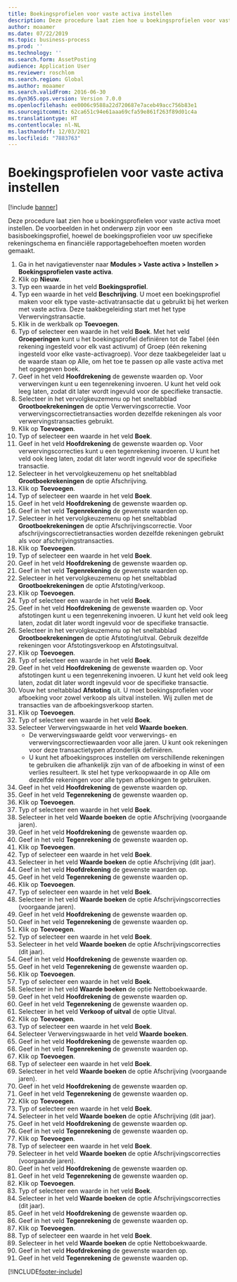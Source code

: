 ```yaml
---
title: Boekingsprofielen voor vaste activa instellen
description: Deze procedure laat zien hoe u boekingsprofielen voor vaste activa moet instellen.
author: moaamer
ms.date: 07/22/2019
ms.topic: business-process
ms.prod: ''
ms.technology: ''
ms.search.form: AssetPosting
audience: Application User
ms.reviewer: roschlom
ms.search.region: Global
ms.author: moaamer
ms.search.validFrom: 2016-06-30
ms.dyn365.ops.version: Version 7.0.0
ms.openlocfilehash: ee0006c9588a22d720687e7aceb49acc756b83e1
ms.sourcegitcommit: 62ca651c94e61aaa69cfa59e861f263f89d01c4a
ms.translationtype: HT
ms.contentlocale: nl-NL
ms.lasthandoff: 12/03/2021
ms.locfileid: "7883763"
---
```

# <a name="set-up-fixed-asset-posting-profiles"></a>Boekingsprofielen voor vaste activa instellen

[!include [banner](../../includes/banner.md)]

Deze procedure laat zien hoe u boekingsprofielen voor vaste activa moet instellen. De voorbeelden in het onderwerp zijn voor een basisboekingsprofiel, hoewel de boekingsprofielen voor uw specifieke rekeningschema en financiële rapportagebehoeften moeten worden gemaakt.

1. Ga in het navigatievenster naar **Modules > Vaste activa > Instellen > Boekingsprofielen vaste activa**.
2. Klik op **Nieuw**.
3. Typ een waarde in het veld **Boekingsprofiel**.
4. Typ een waarde in het veld **Beschrijving**. U moet een boekingsprofiel maken voor elk type vaste-activatransactie dat u gebruikt bij het werken met vaste activa. Deze taakbegeleiding start met het type Verwervingstransactie.  
5. Klik in de werkbalk op **Toevoegen**.
6. Typ of selecteer een waarde in het veld **Boek**. Met het veld **Groeperingen** kunt u het boekingsprofiel definiëren tot de Tabel (één rekening ingesteld voor elk vast activum) of Groep (één rekening ingesteld voor elke vaste-activagroep). Voor deze taakbegeleider laat u de waarde staan op Alle, om het toe te passen op alle vaste activa met het opgegeven boek.  
7. Geef in het veld **Hoofdrekening** de gewenste waarden op. Voor verwervingen kunt u een tegenrekening invoeren. U kunt het veld ook leeg laten, zodat dit later wordt ingevuld voor de specifieke transactie.    
8. Selecteer in het vervolgkeuzemenu op het sneltabblad **Grootboekrekeningen** de optie Verwervingscorrectie. Voor verwervingscorrectietransacties worden dezelfde rekeningen als voor verwervingstransacties gebruikt.  
9. Klik op **Toevoegen**.
10. Typ of selecteer een waarde in het veld **Boek**.
11. Geef in het veld **Hoofdrekening** de gewenste waarden op. Voor verwervingscorrecties kunt u een tegenrekening invoeren. U kunt het veld ook leeg laten, zodat dit later wordt ingevuld voor de specifieke transactie.    
12. Selecteer in het vervolgkeuzemenu op het sneltabblad **Grootboekrekeningen** de optie Afschrijving.
13. Klik op **Toevoegen**.
14. Typ of selecteer een waarde in het veld **Boek**.
15. Geef in het veld **Hoofdrekening** de gewenste waarden op.
16. Geef in het veld **Tegenrekening** de gewenste waarden op.
17. Selecteer in het vervolgkeuzemenu op het sneltabblad **Grootboekrekeningen** de optie Afschrijvingscorrectie. Voor afschrijvingscorrectietransacties worden dezelfde rekeningen gebruikt als voor afschrijvingstransacties.  
18. Klik op **Toevoegen**.
19. Typ of selecteer een waarde in het veld **Boek**.
20. Geef in het veld **Hoofdrekening** de gewenste waarden op.
21. Geef in het veld **Tegenrekening** de gewenste waarden op.
22. Selecteer in het vervolgkeuzemenu op het sneltabblad **Grootboekrekeningen** de optie Afstoting/verkoop.
23. Klik op **Toevoegen**.
24. Typ of selecteer een waarde in het veld **Boek**.
25. Geef in het veld **Hoofdrekening** de gewenste waarden op. Voor afstotingen kunt u een tegenrekening invoeren. U kunt het veld ook leeg laten, zodat dit later wordt ingevuld voor de specifieke transactie.  
26. Selecteer in het vervolgkeuzemenu op het sneltabblad **Grootboekrekeningen** de optie Afstoting/uitval. Gebruik dezelfde rekeningen voor Afstotingsverkoop en Afstotingsuitval.  
27. Klik op **Toevoegen**.
28. Typ of selecteer een waarde in het veld **Boek**.
29. Geef in het veld **Hoofdrekening** de gewenste waarden op. Voor afstotingen kunt u een tegenrekening invoeren. U kunt het veld ook leeg laten, zodat dit later wordt ingevuld voor de specifieke transactie.  
30. Vouw het sneltabblad **Afstoting** uit. U moet boekingsprofielen voor afboeking voor zowel verkoop als uitval instellen.  Wij zullen met de transacties van de afboekingsverkoop starten.  
31. Klik op **Toevoegen**.
32. Typ of selecteer een waarde in het veld **Boek**.
33. Selecteer Verwervingswaarde in het veld **Waarde boeken**.
    * De verwervingswaarde geldt voor verwervings- en verwervingscorrectiewaarden voor alle jaren. U kunt ook rekeningen voor deze transactietypen afzonderlijk definiëren.  
    * U kunt het afboekingsproces instellen om verschillende rekeningen te gebruiken die afhankelijk zijn van of de afboeking in winst of een verlies resulteert. Ik stel het type verkoopwaarde in op Alle om dezelfde rekeningen voor alle typen afboekingen te gebruiken.  
34. Geef in het veld **Hoofdrekening** de gewenste waarden op.
35. Geef in het veld **Tegenrekening** de gewenste waarden op.
36. Klik op **Toevoegen**.
37. Typ of selecteer een waarde in het veld **Boek**.
38. Selecteer in het veld **Waarde boeken** de optie Afschrijving (voorgaande jaren).  
38. Geef in het veld **Hoofdrekening** de gewenste waarden op.
39. Geef in het veld **Tegenrekening** de gewenste waarden op.
40. Klik op **Toevoegen**.
41. Typ of selecteer een waarde in het veld **Boek**.
42. Selecteer in het veld **Waarde boeken** de optie Afschrijving (dit jaar).
43. Geef in het veld **Hoofdrekening** de gewenste waarden op.
44. Geef in het veld **Tegenrekening** de gewenste waarden op.
45. Klik op **Toevoegen**.
46. Typ of selecteer een waarde in het veld **Boek**.
47. Selecteer in het veld **Waarde boeken** de optie Afschrijvingscorrecties (voorgaande jaren).
48. Geef in het veld **Hoofdrekening** de gewenste waarden op.
49. Geef in het veld **Tegenrekening** de gewenste waarden op.
50. Klik op **Toevoegen**.
51. Typ of selecteer een waarde in het veld **Boek**.
52. Selecteer in het veld **Waarde boeken** de optie Afschrijvingscorrecties (dit jaar).
53. Geef in het veld **Hoofdrekening** de gewenste waarden op.
54. Geef in het veld **Tegenrekening** de gewenste waarden op.
55. Klik op **Toevoegen**.
56. Typ of selecteer een waarde in het veld **Boek**.
57. Selecteer in het veld **Waarde boeken** de optie Nettoboekwaarde.
58. Geef in het veld **Hoofdrekening** de gewenste waarden op.
59. Geef in het veld **Tegenrekening** de gewenste waarden op.
60. Selecteer in het veld **Verkoop of uitval** de optie Uitval.
61. Klik op **Toevoegen**.
62. Typ of selecteer een waarde in het veld **Boek**.
63. Selecteer Verwervingswaarde in het veld **Waarde boeken**.
64. Geef in het veld **Hoofdrekening** de gewenste waarden op.
65. Geef in het veld **Tegenrekening** de gewenste waarden op.
66. Klik op **Toevoegen**.
67. Typ of selecteer een waarde in het veld **Boek**.
67. Selecteer in het veld **Waarde boeken** de optie Afschrijving (voorgaande jaren).  
68. Geef in het veld **Hoofdrekening** de gewenste waarden op.
69. Geef in het veld **Tegenrekening** de gewenste waarden op.
70. Klik op **Toevoegen**.
71. Typ of selecteer een waarde in het veld **Boek**.
72. Selecteer in het veld **Waarde boeken** de optie Afschrijving (dit jaar).
73. Geef in het veld **Hoofdrekening** de gewenste waarden op.
74. Geef in het veld **Tegenrekening** de gewenste waarden op.
75. Klik op **Toevoegen**.
76. Typ of selecteer een waarde in het veld **Boek**.
77. Selecteer in het veld **Waarde boeken** de optie Afschrijvingscorrecties (voorgaande jaren).
78. Geef in het veld **Hoofdrekening** de gewenste waarden op.
79. Geef in het veld **Tegenrekening** de gewenste waarden op.
80. Klik op **Toevoegen**.
81. Typ of selecteer een waarde in het veld **Boek**.
82. Selecteer in het veld **Waarde boeken** de optie Afschrijvingscorrecties (dit jaar).
83. Geef in het veld **Hoofdrekening** de gewenste waarden op.
84. Geef in het veld **Tegenrekening** de gewenste waarden op.
85. Klik op **Toevoegen**.
86. Typ of selecteer een waarde in het veld **Boek**.
87. Selecteer in het veld **Waarde boeken** de optie Nettoboekwaarde.
88. Geef in het veld **Hoofdrekening** de gewenste waarden op.
89. Geef in het veld **Tegenrekening** de gewenste waarden op.



[!INCLUDE[footer-include](../../../includes/footer-banner.md)]

